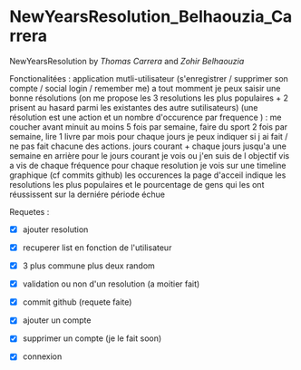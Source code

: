 # NewYearsResolution_Belhaouzia_Carrera
NewYearsResolution by _Thomas Carrera_ and _Zohir Belhaouzia_

Fonctionalitées :
application mutli-utilisateur (s'enregistrer / supprimer son compte / social login / remember me)
a tout momment je peux saisir une bonne résolutions (on me propose les 3 resolutions les plus populaires + 2 prisent au hasard parmi les existantes des autre sutilisateurs) (une résolution est une action et un nombre d'occurence par frequence ) : me coucher avant minuit au moins 5 fois par semaine, faire du sport 2 fois par semaine, lire 1 livre par mois
pour chaque jours je peux indiquer si j ai fait / ne pas fait chacune des actions. jours courant + chaque jours jusqu'a une semaine en arrière
pour le jours courant je vois ou j'en suis de l objectif vis a vis de chaque fréquence
pour chaque resolution je vois sur une timeline graphique (cf commits github) les occurences
la page d'acceil indique les resolutions les plus populaires et le pourcentage de gens qui les ont réussissent sur la derniére période échue

Requetes : 

- [x] ajouter resolution
- [x] recuperer list en fonction de l'utilisateur
- [x] 3 plus commune plus deux random
- [x] validation ou non d'un resolution (a moitier fait)
- [x] commit github (requete faite)
- [x] ajouter un compte 
- [x] supprimer un compte (je le fait soon)
- [x] connexion
  